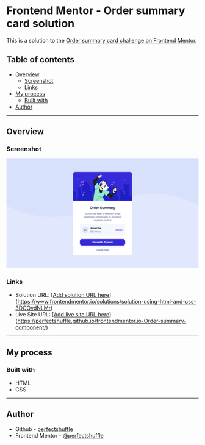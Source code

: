 # Frontend Mentor - Order summary card solution

This is a solution to the [Order summary card challenge on Frontend Mentor](https://www.frontendmentor.io/challenges/order-summary-component-QlPmajDUj). 


## Table of contents

- [Overview](#overview)
  - [Screenshot](#screenshot)
  - [Links](#links)
- [My process](#my-process)
  - [Built with](#built-with)
- [Author](#author)

<hr>

## Overview

### Screenshot

![Order Summary Preview](images/order-summary.png)


### Links

- Solution URL: [[Add solution URL here](https://www.frontendmentor.io/solutions/solution-using-html-and-css-3DCOvdNLMr)](https://www.frontendmentor.io/solutions/solution-using-html-and-css-3DCOvdNLMr)
- Live Site URL: [[Add live site URL here](https://perfectshuffle.github.io/frontendmentor.io-Order-summary-component/)](https://perfectshuffle.github.io/frontendmentor.io-Order-summary-component/)

<hr>

## My process

### Built with

- HTML
- CSS

<hr>

## Author

- Github - [perfectshuffle](https://www.github.com/perfectshuffle)
- Frontend Mentor - [@perfectshuffle](https://www.frontendmentor.io/profile/perfectshuffle)

